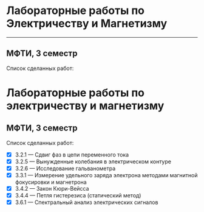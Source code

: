 # Лабораторные работы по Электричеству и Магнетизму
----------------------
## МФТИ, 3 семестр
Список сделанных работ:  
# Лабораторные работы по электричеству и магнетизму
## МФТИ, 3 семестр  
Список сделанных работ:  
- [x]  3.2.1 &mdash;  Сдвиг фаз в цепи переменного тока  
- [x]  3.2.5 &mdash;  Вынужденные колебания в электрическом контуре  
- [x]  3.2.6 &mdash;  Исследование гальванометра  
- [x]  3.3.1 &mdash;  Измерение удельного заряда электрона методами магнитной фокусировки и магнетрона  
- [x]  3.4.2 &mdash;  Закон Кюри-Вейсса  
- [x]  3.4.4 &mdash;  Петля гистерезиса (статический метод)  
- [x]  3.6.1 &mdash;  Спектральный анализ электрических сигналов  
